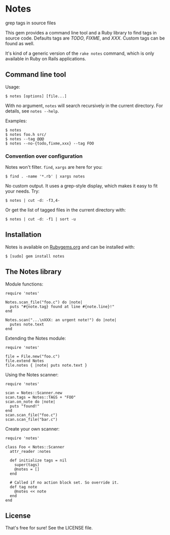 # Notes

grep tags in source files

This gem provides a command line tool and a Ruby library to find tags in
source code. Defaults tags are *TODO*, *FIXME*, and *XXX*.
Custom tags can be found as well.

It's kind of a generic version of the `rake notes` command,
which is only available in Ruby on Rails applications.

## Command line tool

Usage:

    $ notes [options] [file...]

With no argument, `notes` will search recursively in the current
directory. For details, see `notes --help`.

Examples:

    $ notes
    $ notes foo.h src/
    $ notes --tag @@@
    $ notes --no-{todo,fixme,xxx} --tag FOO

### Convention over configuration

Notes won't filter. `find`, `xargs` are here for you:

    $ find . -name '*.rb' | xargs notes

No custom output. It uses a grep-style display, which makes it easy to
fit your needs. Try:

    $ notes | cut -d: -f3,4-

Or get the list of tagged files in the current directory with:

    $ notes | cut -d: -f1 | sort -u

## Installation

Notes is available on [Rubygems.org](http://rubygems.org/gems/notes) and
can be installed with:

    $ [sudo] gem install notes

## The Notes library

Module functions:

    require 'notes'
    
    Notes.scan_file("foo.c") do |note|
      puts "#{note.tag} found at line #{note.line}!"
    end
    
    Notes.scan("...\nXXX: an urgent note!") do |note|
      putes note.text
    end

Extending the Notes module:

    require 'notes'
    
    file = File.new("foo.c")
    file.extend Notes
    file.notes { |note| puts note.text }

Using the Notes scanner:

    require 'notes'
    
    scan = Notes::Scanner.new
    scan.tags = Notes::TAGS + "FOO"
    scan.on_note do |note|
      puts "found!"
    end
    scan.scan_file("foo.c")
    scan.scan_file("bar.c")

Create your own scanner:

    require 'notes'
    
    class Foo < Notes::Scanner
      attr_reader :notes

      def initialize tags = nil
        super(tags)
        @notes = []
      end
    
      # Called if no action block set. So override it.
      def tag note
        @notes << note
      end
    end

License
-------

That's free for sure! See the LICENSE file.
